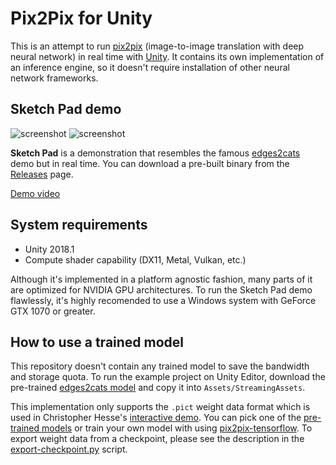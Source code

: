 Pix2Pix for Unity
=================

This is an attempt to run [pix2pix] (image-to-image translation with deep
neural network) in real time with [Unity]. It contains its own implementation
of an inference engine, so it doesn't require installation of other neural
network frameworks.

[pix2pix]: https://github.com/phillipi/pix2pix
[Unity]: https://unity3d.com

Sketch Pad demo
---------------

![screenshot](https://i.imgur.com/aXYYjes.gif)
![screenshot](https://i.imgur.com/Tb0nYqU.gif)

**Sketch Pad** is a demonstration that resembles the famous [edges2cats] demo
but in real time. You can download a pre-built binary from the [Releases] page.

[Demo video](https://vimeo.com/287778343)

[edges2cats]: https://affinelayer.com/pixsrv/
[Releases]: https://github.com/keijiro/Pix2Pix/releases

System requirements
-------------------

- Unity 2018.1
- Compute shader capability (DX11, Metal, Vulkan, etc.)

Although it's implemented in a platform agnostic fashion, many parts of it are
optimized for NVIDIA GPU architectures. To run the Sketch Pad demo flawlessly,
it's highly recomended to use a Windows system with GeForce GTX 1070 or greater.

How to use a trained model
--------------------------

This repository doesn't contain any trained model to save the bandwidth and
storage quota. To run the example project on Unity Editor, download the
pre-trained [edges2cats model] and copy it into `Assets/StreamingAssets`.

[edges2cats model]: https://github.com/affinelayer/pix2pix-tensorflow-models/blob/master/edges2cats_AtoB.pict

This implementation only supports the `.pict` weight data format which is used
in Christopher Hesse's [interactive demo]. You can pick one of the [pre-trained
models] or train your own model with using [pix2pix-tensorflow]. To export
weight data from a checkpoint, please see the description in the
[export-checkpoint.py] script.

[interactive demo]: https://affinelayer.com/pixsrv/
[pre-trained models]: https://github.com/affinelayer/pix2pix-tensorflow-models
[pix2pix-tensorflow]: https://github.com/affinelayer/pix2pix-tensorflow
[export-checkpoint.py]: https://github.com/affinelayer/pix2pix-tensorflow/tree/master/server

